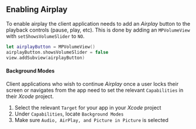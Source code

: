 ## Enabling Airplay
To enable airplay the client application needs to add an *Airplay* button to the playback controls (pause, play, etc). This is done by adding an `MPVolumeView` with `setShowsVolumeSlider` to `NO`.

```Swift
let airplayButton = MPVolumeView()
airplayButton.showsVolumeSlider = false
view.addSubview(airplayButton)
```

#### Background Modes
Client applications who wish to continue *Airplay* once a user locks their screen or navigates from the app need to set the relevant `Capabilities` in their *Xcode* project.

1. Select the relevant `Target` for your app in your *Xcode* project
2. Under `Capabilities`, locate `Background Modes`
3. Make sure `Audio, AirPlay, and Picture in Picture` is selected
